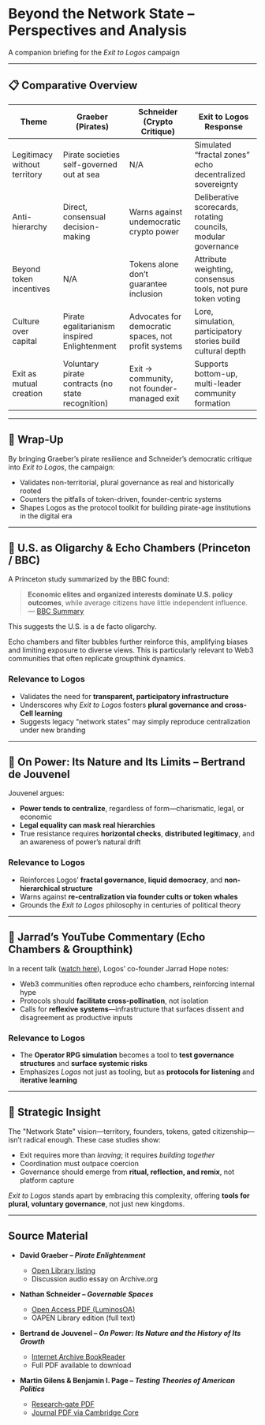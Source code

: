 # Beyond the Network State – Perspectives and Analysis

A companion briefing for the *Exit to Logos* campaign

---

## 📋 Comparative Overview

| Theme                      | Graeber (Pirates)                                         | Schneider (Crypto Critique)                              | Exit to Logos Response                                                    |
|---------------------------|-----------------------------------------------------------|-----------------------------------------------------------|---------------------------------------------------------------------------|
| Legitimacy without territory | Pirate societies self-governed out at sea               | N/A                                                       | Simulated “fractal zones” echo decentralized sovereignty                 |
| Anti-hierarchy            | Direct, consensual decision-making                        | Warns against undemocratic crypto power                   | Deliberative scorecards, rotating councils, modular governance            |
| Beyond token incentives   | N/A                                                       | Tokens alone don’t guarantee inclusion                    | Attribute weighting, consensus tools, not pure token voting               |
| Culture over capital      | Pirate egalitarianism inspired Enlightenment             | Advocates for democratic spaces, not profit systems       | Lore, simulation, participatory stories build cultural depth              |
| Exit as mutual creation   | Voluntary pirate contracts (no state recognition)         | Exit → community, not founder-managed exit                | Supports bottom-up, multi-leader community formation                     |

---

## 🧭 Wrap-Up

By bringing Graeber’s pirate resilience and Schneider’s democratic critique into *Exit to Logos*, the campaign:

- Validates non-territorial, plural governance as real and historically rooted  
- Counters the pitfalls of token-driven, founder-centric systems  
- Shapes Logos as the protocol toolkit for building pirate-age institutions in the digital era  

---

## 📰 U.S. as Oligarchy & Echo Chambers (Princeton / BBC)

A Princeton study summarized by the BBC found:

> **Economic elites and organized interests dominate U.S. policy outcomes**, while average citizens have little independent influence.  
> — [BBC Summary](https://www.bbc.com/news/blogs-echochambers-27074746)

This suggests the U.S. is a de facto oligarchy.

Echo chambers and filter bubbles further reinforce this, amplifying biases and limiting exposure to diverse views. This is particularly relevant to Web3 communities that often replicate groupthink dynamics.

### Relevance to Logos

- Validates the need for **transparent, participatory infrastructure**
- Underscores why *Exit to Logos* fosters **plural governance and cross-Cell learning**
- Suggests legacy “network states” may simply reproduce centralization under new branding

---

## 📘 On Power: Its Nature and Its Limits – Bertrand de Jouvenel

Jouvenel argues:

- **Power tends to centralize**, regardless of form—charismatic, legal, or economic  
- **Legal equality can mask real hierarchies**  
- True resistance requires **horizontal checks**, **distributed legitimacy**, and an awareness of power’s natural drift

### Relevance to Logos

- Reinforces Logos’ **fractal governance**, **liquid democracy**, and **non-hierarchical structure**
- Warns against **re-centralization via founder cults or token whales**
- Grounds the *Exit to Logos* philosophy in centuries of political theory

---

## 🎥 Jarrad’s YouTube Commentary (Echo Chambers & Groupthink)

In a recent talk ([watch here](https://www.youtube.com/watch?v=BC1SA6shD5A)), Logos’ co-founder Jarrad Hope notes:

- Web3 communities often reproduce echo chambers, reinforcing internal hype  
- Protocols should **facilitate cross-pollination**, not isolation  
- Calls for **reflexive systems**—infrastructure that surfaces dissent and disagreement as productive inputs

### Relevance to Logos

- The **Operator RPG simulation** becomes a tool to **test governance structures** and **surface systemic risks**  
- Emphasizes *Logos* not just as tooling, but as **protocols for listening** and **iterative learning**

---

## 🎯 Strategic Insight

The "Network State" vision—territory, founders, tokens, gated citizenship—isn’t radical enough. These case studies show:

- Exit requires more than *leaving*; it requires *building together*  
- Coordination must outpace coercion  
- Governance should emerge from **ritual, reflection, and remix**, not platform capture  

*Exit to Logos* stands apart by embracing this complexity, offering **tools for plural, voluntary governance**, not just new kingdoms.

---

## Source Material

- **David Graeber – *Pirate Enlightenment***
  - [Open Library listing](https://openlibrary.org/works/OL27816119W)  
  - Discussion audio essay on Archive.org

- **Nathan Schneider – *Governable Spaces***
  - [Open Access PDF (LuminosOA)](https://luminosoa.org/site/books/10.1525/luminos.181/read/?)  
  - OAPEN Library edition (full text)

- **Bertrand de Jouvenel – *On Power: Its Nature and the History of Its Growth***
  - [Internet Archive BookReader](https://archive.org/details/onpoweritsnature00jouv)  
  - Full PDF available to download

- **Martin Gilens & Benjamin I. Page – *Testing Theories of American Politics***
  - [Research‑gate PDF](https://www.researchgate.net/publication/278151684_Testing_Theories_of_American_Politics_Elites_Interest_Groups_and_Average_Citizens)  
  - [Journal PDF via Cambridge Core](https://www.cambridge.org/core/services/aop-cambridge-core/content/view/...pdf)

